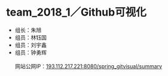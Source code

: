 # team_2018_1／Github可视化
- 组长：朱旭
- 组员：林钰国
- 组员：刘宇鑫
- 组员：钟勇辉
<br><br>
网站公网IP：[193.112.217.221:8080/spring_gitvisual/summary](193.112.217.221:8080/spring_gitvisual/summary)

